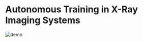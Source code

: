 # Autonomous Training in X-Ray Imaging Systems

![demo](https://github.com/nczarli/autonomous-training-xray/assets/58233641/7cd06be2-b0a6-4084-b838-05769dc9d582)
